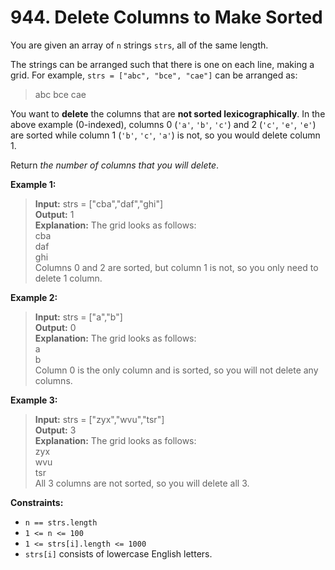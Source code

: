 # 944. Delete Columns to Make Sorted

You are given an array of `n` strings `strs`, all of the same length.

The strings can be arranged such that there is one on each line, making a grid. For example, `strs = ["abc", "bce", "cae"]` can be arranged as:
> abc
> bce
> cae

You want to **delete** the columns that are **not sorted lexicographically**. In the above example (0-indexed), columns 0 (`'a'`, `'b'`, `'c'`) and 2 (`'c'`, `'e'`, `'e'`) are sorted while column 1 (`'b'`, `'c'`, `'a'`) is not, so you would delete column 1.

Return *the number of columns that you will delete*.


**Example 1:**
> **Input:** strs = ["cba","daf","ghi"]  
> **Output:** 1  
> **Explanation:** The grid looks as follows:  
>   cba  
>   daf  
>   ghi  
> Columns 0 and 2 are sorted, but column 1 is not, so you only need to delete 1 column.

**Example 2:**
> **Input:** strs = ["a","b"]  
> **Output:** 0  
> **Explanation:** The grid looks as follows:  
>   a  
>   b  
> Column 0 is the only column and is sorted, so you will not delete any columns.

**Example 3:**
> **Input:** strs = ["zyx","wvu","tsr"]  
> **Output:** 3  
> **Explanation:** The grid looks as follows:  
>   zyx  
>   wvu  
>   tsr  
> All 3 columns are not sorted, so you will delete all 3.

**Constraints:**
* `n == strs.length`
* `1 <= n <= 100`
* `1 <= strs[i].length <= 1000`
* `strs[i]` consists of lowercase English letters.